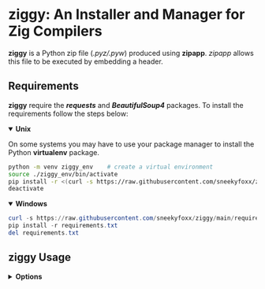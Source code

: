 # ziggy: An Installer and Manager for Zig Compilers

**ziggy** is a Python zip file (*.pyz/.pyw*) produced using **zipapp**. *zipapp* allows this file to be executed by embedding a header.

## Requirements

**ziggy** require the ***requests*** and ***BeautifulSoup4*** packages. To install the requirements follow the steps below:

<details open>
<summary><strong>Unix</strong></summary>

On some systems you may have to use your package manager to install the Python **virtualenv** package.

``` bash 
python -m venv ziggy_env    # create a virtual environment
source ./ziggy_env/bin/activate
pip install -r <(curl -s https://raw.githubusercontent.com/sneekyfoxx/ziggy/main/requirements.txt)
deactivate
```
</details>

<details open>
<summary><strong>Windows</strong></summary>

``` powershell
curl -s https://raw.githubusercontent.com/sneekyfoxx/ziggy/main/requirements.txt > requirements.txt
pip install -r requirements.txt
del requirements.txt
```
</details>

## ziggy Usage

<details>
<summary><strong>Options</strong></summary>

```bash
ziggy list    supported # display the Zig compilers with support for your platform and architecture
ziggy list    installed # display the Zig compilers installed on your system
ziggy install VERSION   # install a specific version of the Zig compiler
ziggy upgrade           # upgrade to the latest Zig compiler version
ziggy primary VERSION   # set a specific (installed) Zig compiler version as the primary version
ziggy destroy VERSION   # remove a specific (installed) Zig compiler version
ziggy version           # display the current 'ziggy' version
```
</details>

